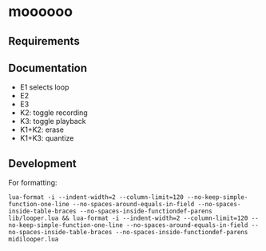 # moooooo

## Requirements

## Documentation

- E1 selects loop
- E2
- E3 
- K2: toggle recording
- K3: toggle playback
- K1+K2: erase 
- K1+K3: quantize


## Development

For formatting: 

```
lua-format -i --indent-width=2 --column-limit=120 --no-keep-simple-function-one-line --no-spaces-around-equals-in-field --no-spaces-inside-table-braces --no-spaces-inside-functiondef-parens lib/looper.lua && lua-format -i --indent-width=2 --column-limit=120 --no-keep-simple-function-one-line --no-spaces-around-equals-in-field --no-spaces-inside-table-braces --no-spaces-inside-functiondef-parens midilooper.lua
```
